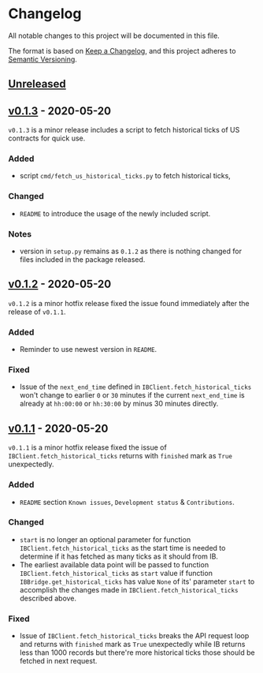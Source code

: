 # Changelog
All notable changes to this project will be documented in this file.

The format is based on [Keep a Changelog](https://keepachangelog.com/en/1.0.0/),
and this project adheres to [Semantic Versioning](https://semver.org/spec/v2.0.0.html).

## [Unreleased]

## [v0.1.3] - 2020-05-20
`v0.1.3` is a minor release includes a script to fetch historical ticks of 
US contracts for quick use.

### Added
- script `cmd/fetch_us_historical_ticks.py` to fetch historical ticks,

### Changed
- `README` to introduce the usage of the newly included script.

### Notes
- version in `setup.py` remains as `0.1.2` as there is nothing changed for 
files included in the package released.

## [v0.1.2] - 2020-05-20
`v0.1.2` is a minor hotfix release fixed the issue found immediately after the 
release of `v0.1.1`.

### Added
- Reminder to use newest version in `README`.

### Fixed
- Issue of the `next_end_time` defined in `IBClient.fetch_historical_ticks` 
won't change to earlier `0` or `30` minutes if the current `next_end_time` is 
already at `hh:00:00` or `hh:30:00` by minus 30 minutes directly.

## [v0.1.1] - 2020-05-20
`v0.1.1` is a minor hotfix release fixed the issue of 
`IBClient.fetch_historical_ticks` returns with `finished` mark as `True` 
unexpectedly.

### Added
- `README` section `Known issues`, `Development status` & `Contributions`.

### Changed
- `start` is no longer an optional parameter for function 
`IBClient.fetch_historical_ticks` as the start time is needed to determine if 
it has fetched as many ticks as it should from IB.
- The earliest available data point will be passed to function 
`IBClient.fetch_historical_ticks` as `start` value if function 
`IBBridge.get_historical_ticks` has value `None` of its' parameter `start` to 
accomplish the changes made in `IBClient.fetch_historical_ticks` described 
above.

### Fixed
- Issue of `IBClient.fetch_historical_ticks` breaks the API request loop and 
returns with `finished` mark as `True` unexpectedly while IB returns less than 
1000 records but there're more historical ticks those should be fetched 
in next request.

[Unreleased]: https://github.com/Devtography/ibpy_native/compare/v0.1.3...HEAD
[v0.1.3]: https://github.com/Devtography/ibpy_native/compare/v0.1.3...v0.1.2
[v0.1.2]: https://github.com/Devtography/ibpy_native/compare/v0.1.2...v0.1.1
[v0.1.1]: https://github.com/Devtography/ibpy_native/compare/v0.1.0...v0.1.1

